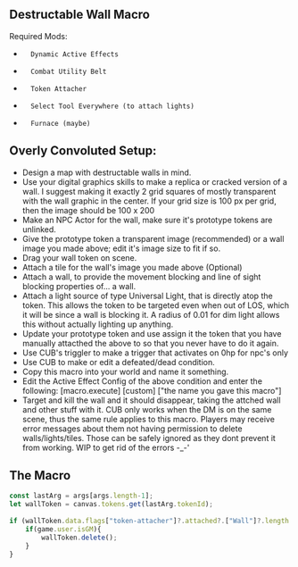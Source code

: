 ## Destructable Wall Macro
Required Mods:
*		Dynamic Active Effects
*		Combat Utility Belt
*		Token Attacher
*		Select Tool Everywhere (to attach lights)
*		Furnace (maybe)
## Overly Convoluted Setup:
*	Design a map with destructable walls in mind.
*	Use your digital graphics skills to make a replica or cracked version of a wall. I suggest making it exactly 2 grid squares of mostly transparent with the wall graphic in the center. If your grid size is 100 px per grid, then the image should be 100 x 200
*	Make an NPC Actor for the wall, make sure it's prototype tokens are unlinked.
*	Give the prototype token a transparent image (recommended) or a wall image you made above; edit it's image size to fit if so.
*	Drag your wall token on scene. 
*	Attach a tile for the wall's image you made above (Optional)
*	Attach a wall, to provide the movement blocking and line of sight blocking properties of... a wall.
*	Attach a light source of type Universal Light, that is directly atop the token. This allows the token to be targeted even when out of LOS, which it will be since a wall is blocking it. A radius of 0.01 for dim light allows this without actually lighting up anything.
*	Update your prototype token and use assign it the token that you have manually attacthed the above to so that you never have to do it again.
*	Use CUB's triggler to make a trigger that activates on 0hp for npc's only
*	Use CUB to make or edit a defeated/dead condition.
*	Copy this macro into your world and name it something.
*	Edit the Active Effect Config of the above condition and enter the following: [macro.execute] [custom] ["the name you gave this macro"]
*	Target and kill the wall and it should disappear, taking the attched wall and other stuff with it.
	CUB only works when the DM is on the same scene, thus the same rule applies to this macro.
	Players may receive error messages about them not having permission to delete walls/lights/tiles. Those can be safely ignored as they dont prevent it from working. 
	WIP to get rid of the errors -_-'

## The Macro
```javascript
const lastArg = args[args.length-1];
let wallToken = canvas.tokens.get(lastArg.tokenId);
			
if (wallToken.data.flags["token-attacher"]?.attached?.["Wall"]?.length > 0) {
	if(game.user.isGM){
		wallToken.delete();
	}
}
```

